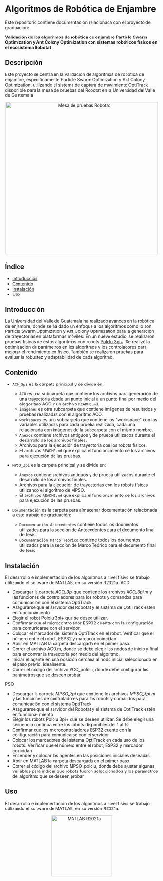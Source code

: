 # Algoritmos de Robótica de Enjambre

Este repositorio contiene documentación relacionada con el proyecto de graduación:

**Validación de los algoritmos de robótica de enjambre Particle Swarm Optimization y Ant Colony Optimization con sistemas robóticos físicos en el ecosistema Robotat**

## Descripción

Este proyecto se centra en la validación de algoritmos de robótica de enjambre, específicamente Particle Swarm Optimization y Ant Colony Optimization, utilizando el sistema de captura de movimiento OptiTrack disponible para la mesa de pruebas del Robotat en la Universidad del Valle de Guatemala

<div align="center">
<img src="https://github.com/men18023/Jonathan-Menendez-Swarm-Robotics/assets/68084833/be87a6c0-01f1-47dc-935d-0feb88acacbd" alt="Mesa de pruebas Robotat" width="500">
</div>
  
## Índice

- [Introducción](#introducción)
- [Contenido](#contenido)
- [Instalación](#instalación)
- [Uso](#uso)


## Introducción

La Universidad del Valle de Guatemala ha realizado avances en la robótica de enjambre, donde se ha dado un enfoque a los algoritmos como lo son Particle Swarm Optimization y Ant Colony Optimization para la generación de trayectorias en plataformas móviles. En un nuevo estudio, se realizaron pruebas físicas de estos algoritmos con robots [Pololu 3pi+](https://www.pololu.com/product/4975). Se realizó la optimización de parámetros en los algoritmos y los controladores para mejorar el rendimiento en físico. También se realizaron pruebas para evaluar la robustez y adaptabilidad de cada algoritmo.

## Contenido

- `ACO_3pi` es la carpeta principal y se divide en:
  - `ACO` es una subcarpeta que contiene los archivos para generación de una trayectoria desde un punto inicial a un punto final por medio del alogoritmo ACO y un archivo `README.md`.
  - `imágenes` es otra subcarpeta que contiene imágenes de resultados y pruebas realizadas con el algoritmo ACO.
  - `workspaces` es una subcarpeta que contiene los "workspace" con las variables utilizadas para cada prueba realizada, cada una relacionada con imágenes de la subcarpeta con el mismo nombre.
  - `Anexos` contiene archivos antiguos y de prueba utilizados durante el desarrollo de los archivos finales.
  - Archivos para la ejecución de trayectoria con los robots físicos.
  - El archivos `README.md` que explica el funcionamiento de los archivos para ejecución de las pruebas.
  
- `MPSO_3pi` es la carpeta principal y se divide en:
  - `Anexos` contiene archivos antiguos y de prueba utilizados durante el desarrollo de los archivos finales.
  - Archivos para la ejecución de trayectorias con los robots físicos utilizando el algoritmo de MPSO.
  - El archivos `README.md` que explica el funcionamiento de los archivos para ejecución de las pruebas.


- `Documentación` es la carpeta para almacenar documentación relacionada a este trabajo de graduación:
  - `Documentación Antecedentes` contiene todos los doumentos utilizados para la sección de Antecedentes para el documento final de tesis.
  - `Documentación Marco Teórico` contiene todos los doumentos utilizados para la sección de Marco Teórico para el documento final de tesis.
  
## Instalación
El desarrollo e implementación de los algoritmos a nivel físivo se trabajo utilizando el software de MATLAB, en su versión R2021a. 
ACO
- Descargar la carpeta *ACO_3pi* que contiene los archivos *ACO_3pi.m* y las funciones de controladores para los robots y comandos para comunicación con el sistema
OptiTrack
- Asegurarse que el servidor del Robotat y el sistema de OptiTrack estén en funcionamiento
- Elegir el robot Pololu 3pi+ que se desee utilizar.
- Confirmar que el microcontrolador ESP32 cuente con la configuración para comunicarse con el servidor.
- Colocar el marcador del sistema OptiTrack en el robot. Verificar que el número entre el robot, ESP32 y marcador coincidan.
- Abrir en MATLAB la carpeta descargada en el primer paso.
- Correr el archivo ACO.m, donde se debe elegir los nodos de inicio y final para encontrar la trayectoria por medio del algoritmo.
- Iniciar el agente en una posición cercana al nodo inicial seleccionado en el paso previo, idealmente.
- Correr el código del archivo ACO_pololu, donde debe configurar los parámetros que se deseen probar.

PSO
- Descargar la carpeta *MPSO_3pi* que contiene los archivos *MPSO_3pi.m* y las funciones de controladores para los robots y comandos para comunicación con el sistema
OptiTrack
- Asegurarse que el servidor del Robotat y el sistema de OptiTrack estén en funciona-
miento
- Elegir los robots Pololu 3pi+ que se deseen utilizar. Se debe elegir una secuencia continua entre los robots disponibles del 1 al 10
- Confirmar que los microcontroladores ESP32 cuente con la configuración para comunicarse con el servidor.
- Colocar los marcadores del sistema OptiTrack en cada uno de los robots. Verificar que el número entre el robot, ESP32 y marcador coincidan
- Encender y colocar los agentes en las posiciones iniciales deseadas
- Abrir en MATLAB la carpeta descargada en el primer paso
- Correr el código del archivo MPSO_pololu, donde debe ajustar algunas variables para indicar que robots fueron seleccionados y los parámetros del algoritmo que se deseen
probar


## Uso
El desarrollo e implementación de los algoritmos a nivel físivo se trabajo utilizando el software de MATLAB, en su versión R2021a. 

<div align="center">
<img src="https://github.com/men18023/Jonathan-Menendez-Swarm-Robotics/assets/68084833/b3ea0e13-b650-4bba-912e-b29539bdbee8" alt="MATLAB R2021a" width="200">
</div>

